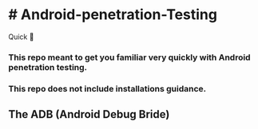 <h1># Android-penetration-Testing</h1>
Quick 🚨
<h3>This repo meant to get you familiar very quickly with Android penetration testing.</h3>
<h3>This repo does not include installations guidance.</h3>



<h2>The ADB (Android Debug Bride)</h2>

